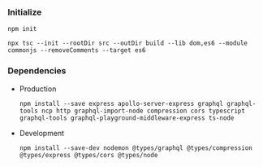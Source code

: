 ### Initialize
  ```
  npm init
  ```
  ```
  npx tsc --init --rootDir src --outDir build --lib dom,es6 --module commonjs --removeComments --target es6
  ```

### Dependencies
* Production
  ```
  npm install --save express apollo-server-express graphql graphql-tools ncp http graphql-import-node compression cors typescript graphql-tools graphql-playground-middleware-express ts-node
  ```
* Development
  ```
  npm install --save-dev nodemon @types/graphql @types/compression @types/express @types/cors @types/node
  ```